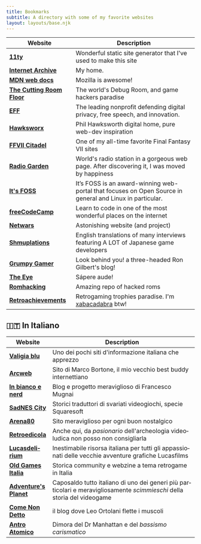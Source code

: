 ```yaml
---
title: Bookmarks
subtitle: A directory with some of my favorite websites
layout: layouts/base.njk
---
```


| Website | Description |
|------------------------------------------------------------------------------|-----------------------------------------------------------------------------------------------------------------------------------------------------------------------------|
| [**11ty**](http://www.11ty.io) | Wonderful static site generator that I've used to make this site |
| [**Internet Archive**](https://archive.org/) | My home. |
|[**MDN web docs**](https://developer.mozilla.org/)|Mozilla is awesome!|
| [**The Cutting Room Floor**](https://tcrf.net/) | The world's Debug Room, and game hackers paradise |
| [**EFF**](https://www.eff.org/) |  The leading nonprofit defending digital privacy, free speech, and innovation. |
| [**Hawksworx**](https://www.hawksworx.com/) | Phil Hawksworth digital home, pure web-dev inspiration |
| [**FFVII Citadel**](http://www.ff7citadel.com) | One of my all-time favorite Final Fantasy VII sites |
| [**Radio Garden**](https://radio.garden/) | World's radio station in a gorgeous web page. After discovering it, I was moved by happiness |
|[**It's FOSS**](https://itsfoss.com/)|It’s FOSS is an award-winning web-portal that focuses on Open Source in general and Linux in particular.|
|[**freeCodeCamp**](https://www.freecodecamp.org/)|Learn to code in one of the most wonderful places on the internet|
| [**Netwars**](http://www.netwars-project.com/) | Astonishing website (and project) |
| [**Shmuplations**](https://shmuplations.com/) | English translations of many interviews featuring A LOT of Japanese game developers |
| [**Grumpy Gamer**](https://grumpygamer.com/)|Look behind you! a three-headed Ron Gilbert's blog!|
|[**The Eye**](https://the-eye.eu/)|Sápere aude!|
|[**Romhacking**](https://www.romhacking.net/)| Amazing repo of hacked roms |
|[**Retroachievements**](https://retroachievements.org/)| Retrogaming trophies paradise. I'm [xabacadabra](https://retroachievements.org/user/xabacadabra) btw!|

<div lang="it-IT" xml:lang="it-IT">

## 🇮🇹 In Italiano

| Website | Description |
|------------------------------------------------------------------------------|-----------------------------------------------------------------------------------------------------------------------------------------------------------------------------|
| [**Valigia blu**](https://www.valigiablu.it/) | Uno dei pochi siti d'informazione italiana che apprezzo |
| [**Arcweb**](https://www.arcweb.it/) | Sito di Marco Bortone, il mio vecchio best buddy internettiano |
| [**In bianco e nerd**](https://inbiancoenerd.com/) | Blog e progetto meraviglioso di Francesco Mugnai |
| [**SadNES City**](https://www.sadnescity.it/) | Storici traduttori di svariati videogiochi, specie Squaresoft |
| [**Arena80**](http://www.arena80.it/) | Sito meraviglioso per ogni buon nostalgico |
| [**Retroedicola**](http://www.retroedicola.it/) | Anche qui, da _pasionario_ dell'archeologia videoludica non posso non consigliarla |
| [**Lucasdelirium**](https://www.lucasdelirium.it/) | Inestimabile risorsa italiana per tutti gli appassionati delle vecchie avventure grafiche Lucasfilms |
| [**Old Games Italia**](http://oldgamesitalia.net/) |  Storica community e webzine a tema retrogame in Italia |
| [**Adventure's Planet**](https://www.adventuresplanet.it/) | Caposaldo tutto italiano di uno dei generi più particolari e meravigliosamente _scimmieschi_ della storia del videogame |
|[**Come Non Detto**](https://leortola.wordpress.com/)|il blog dove Leo Ortolani flette i muscoli|
| [**Antro Atomico**](https://docmanhattan.blogspot.com/) | Dimora del Dr Manhattan e del _bassismo carismatico_|

</div>
